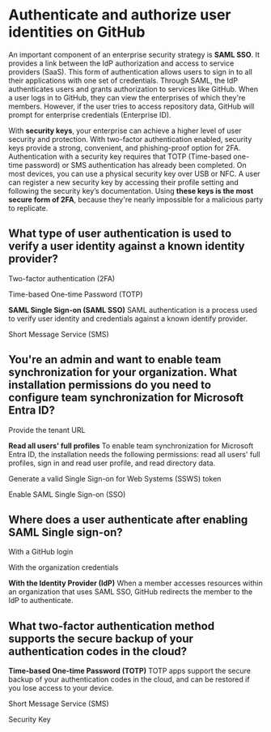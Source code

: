 # Authenticate and authorize user identities on GitHub

An important component of an enterprise security strategy is **SAML SSO**. It provides a link between the IdP authorization and access to service providers (SaaS). This form of authentication allows users to sign in to all their applications with one set of credentials. Through SAML, the IdP authenticates users and grants authorization to services like GitHub. When a user logs in to GitHub, they can view the enterprises of which they're members. However, if the user tries to access repository data, GitHub will prompt for enterprise credentials (Enterprise ID).

With **security keys**, your enterprise can achieve a higher level of user security and protection. With two-factor authentication enabled, security keys provide a strong, convenient, and phishing-proof option for 2FA. Authentication with a security key requires that TOTP (Time-based one-time password) or SMS authentication has already been completed. On most devices, you can use a physical security key over USB or NFC. A user can register a new security key by accessing their profile setting and following the security key’s documentation. Using **these keys is the most secure form of 2FA**, because they're nearly impossible for a malicious party to replicate.

## What type of user authentication is used to verify a user identity against a known identity provider? 

Two-factor authentication (2FA)

Time-based One-time Password (TOTP)

**SAML Single Sign-on (SAML SSO)**
SAML authentication is a process used to verify user identity and credentials against a known identify provider.

Short Message Service (SMS)

## You're an admin and want to enable team synchronization for your organization. What installation permissions do you need to configure team synchronization for Microsoft Entra ID? 

Provide the tenant URL

**Read all users' full profiles**
To enable team synchronization for Microsoft Entra ID, the installation needs the following permissions: read all users' full profiles, sign in and read user profile, and read directory data.

Generate a valid Single Sign-on for Web Systems (SSWS) token

Enable SAML Single Sign-on (SSO)

## Where does a user authenticate after enabling SAML Single sign-on? 

With a GitHub login

With the organization credentials

**With the Identity Provider (IdP)**
When a member accesses resources within an organization that uses SAML SSO, GitHub redirects the member to the IdP to authenticate.

## What two-factor authentication method supports the secure backup of your authentication codes in the cloud? 

**Time-based One-time Password (TOTP)**
TOTP apps support the secure backup of your authentication codes in the cloud, and can be restored if you lose access to your device.

Short Message Service (SMS)

Security Key
